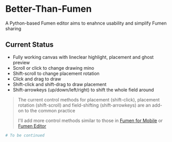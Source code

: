 # Better-Than-Fumen

A Python-based Fumen editor aims to enahnce usability and simplify Fumen sharing

## Current Status

- Fully working canvas with lineclear highlight, placement and ghost preview
- Scroll or click to change drawing mino
- Shift-scroll to change placement rotation
- Click and drag to draw
- Shift-click and shift-drag to draw placement
- Shift-arrowkeys (up/down/left/right) to shift the whole field around

> The current control methods for placement (shift-click), placement rotation (shift-scroll) and field-shifting (shift-arrowkeys) are an add-on to the common practice
> 
> I'll add more control methods similar to those in [Fumen for Mobile](https://knewjade.github.io/fumen-for-mobile/) or [Fumen Editor](fumen.zui.jp/)

```Python
# To be continued
```
